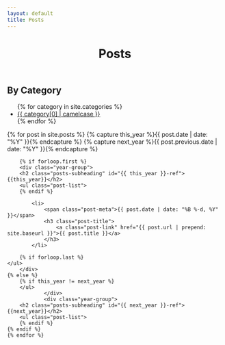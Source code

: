 ```yaml
---
layout: default
title: Posts
---
```

<div class="contain">
	<header class="page-header">
		<h1 class="page-title">Posts</h1>
	</header>
	<h2 class="categories-heading">By Category</h2>
	<ul class="categories-list">
    {% for category in site.categories %}
      <li><a href="/category/{{ category[0] | downcase | url_escape | strip | replace: ' ', '-' }}">{{ category[0] | camelcase }}</a></li>
    {% endfor %}
  </ul>
	{% for post in site.posts %}
		{% capture this_year %}{{ post.date | date: "%Y" }}{% endcapture %}
		{% capture next_year %}{{ post.previous.date | date: "%Y" }}{% endcapture %}

		{% if forloop.first %}
		<div class="year-group">
		<h2 class="posts-subheading" id="{{ this_year }}-ref">{{this_year}}</h2>
		<ul class="post-list">
		{% endif %}

			<li>
				<span class="post-meta">{{ post.date | date: "%B %-d, %Y" }}</span>
				<h3 class="post-title">
					<a class="post-link" href="{{ post.url | prepend: site.baseurl }}">{{ post.title }}</a>
				</h3>
			</li>

		{% if forloop.last %}
    </ul>
		</div>
    {% else %}
        {% if this_year != next_year %}
        </ul>
				</div>
				<div class="year-group">
        <h2 class="posts-subheading" id="{{ next_year }}-ref">{{next_year}}</h2>
        <ul class="post-list">
        {% endif %}
    {% endif %}
	{% endfor %}
</div>
